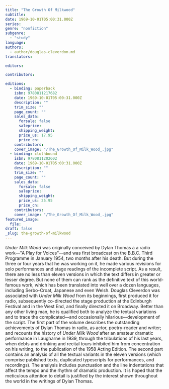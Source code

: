 ```yaml
---
title: "The Growth Of Milkwood"
subtitle:
date: 1969-10-01T05:00:31.000Z
series:
genre: "nonfiction"
subgenre:
  - "study"
language:
authors:
  - author/douglas-cleverdon.md
translators:

editors:

contributors:

editions:
  - binding: paperback
    isbn: 9780811217682
    date: 1969-10-01T05:00:31.000Z
    description: ""
    trim_size: ""
    page_count: ""
    sales_data:
      forsale: false
      saleprice:
      shipping_weight:
      price_us: 17.95
      price_cn:
    contributors:
    cover_image: "/The_Growth_Of_Milk_Wood_.jpg"
  - binding: clothbound
    isbn: 9780811202602
    date: 1969-10-01T05:00:31.000Z
    description: ""
    trim_size: ""
    page_count: ""
    sales_data:
      forsale: false
      saleprice:
      shipping_weight:
      price_us: 25.95
      price_cn:
    contributors:
    cover_image: "/The_Growth_Of_Milk_Wood_.jpg"
featured_image:
  file:
draft: false
_slug: the-growth-of-milkwood
---
```


_Under Milk Wood_ was originally conceived by Dylan Thomas a a radio work––"A Play for Voices"––and was first broadcast on the B.B.C. Third Programme in January 1954, two months after his death. But during the three or four years that he was working on it, he made various revisions for solo performances and stage readings of the incomplete script. As a result, there are no less than eleven versions in which the text differs in greater or lesser degree. But none of them can rank as the definitive text of this world-famous work, which has been translated into well over a dozen languages, including Serbo-Croat, Japanese and even Welsh. Douglas Cleverdon was associated with _Under Milk Wood_ from its beginnings, first produced it for radio, subsequently co-directed the stage production at the Edinburgh Festival and in the West End, and finally directed it on Broadway. Better than any other living man, he is qualified both to analyze the textual variations and to trace the complicated––and occasionally hilarious––development of the script. The first part of the volume describes the outstanding achievements of Dylan Thomas in radio, as actor, poetry-reader and writer; and recounts the history of _Under Milk Wood_ after an amateur dramatic performance in Laugharne in 1939, through the tribulations of his last years, when debts and drinking and recital tours inhibited him from concentration on his writing, to the publication of the 1958 Acting Edition. The second part contains an analysis of all the textual variants in the eleven versions (which comprise published texts, duplicated typescripts for performances, and recordings). The analysis includes punctuation and the line indentations that affect the tempo and the rhythm of dramatic production. It is hoped that the meticulous attention to detail is justified by the interest shown throughout the world in the writings of Dylan Thomas.

